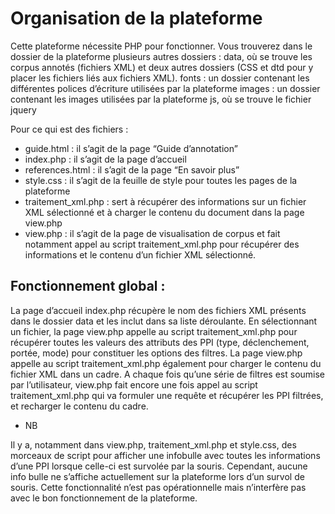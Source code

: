 # Organisation de la plateforme

Cette plateforme nécessite PHP pour fonctionner. Vous trouverez dans le dossier de la plateforme plusieurs autres dossiers : 
data, où se trouve les corpus annotés (fichiers XML) et deux autres dossiers (CSS et dtd pour y placer les fichiers liés aux fichiers XML).
fonts : un dossier contenant les différentes polices d’écriture utilisées par la plateforme
images : un dossier contenant les images utilisées par la plateforme 
js, où se trouve le fichier jquery

Pour ce qui est des fichiers : 

- guide.html : il s’agit de la page “Guide d’annotation” 
- index.php : il s’agit de la page d’accueil
- references.html : il s’agit de la page “En savoir plus”
- style.css : il s’agit de la feuille de style pour toutes les pages de la plateforme
- traitement_xml.php : sert à récupérer des informations sur un fichier XML sélectionné et à charger le contenu du document dans la page view.php
- view.php : il s’agit de la page de visualisation de corpus et fait notamment appel au script traitement_xml.php pour récupérer des informations et le contenu d’un fichier XML sélectionné. 

## Fonctionnement global : 

La page d’accueil index.php récupère le nom des fichiers XML présents dans le dossier data et les inclut dans sa liste déroulante.
En sélectionnant un fichier, la page view.php appelle au script traitement_xml.php pour récupérer toutes les valeurs des attributs des PPI (type, déclenchement, portée, mode) pour constituer les options des filtres. 
La page view.php appelle au script traitement_xml.php également pour charger le contenu du fichier XML dans un cadre.
A chaque fois qu’une série de filtres est soumise par l’utilisateur, view.php fait encore une fois appel au script traitement_xml.php qui va formuler une requête et récupérer les PPI filtrées, et recharger le contenu du cadre.


- NB

Il y a, notamment dans view.php, traitement_xml.php et style.css, des morceaux de script pour afficher une infobulle avec toutes les informations d’une PPI lorsque celle-ci est survolée par la souris. Cependant, aucune info bulle ne s’affiche actuellement sur la plateforme lors d’un survol de souris. Cette fonctionnalité n’est pas opérationnelle mais n’interfère pas avec le bon fonctionnement de la plateforme. 
